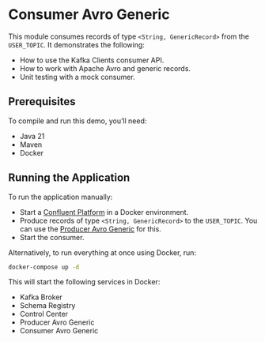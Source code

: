 # Consumer Avro Generic

This module consumes records of type `<String, GenericRecord>` from the `USER_TOPIC`.
It demonstrates the following:

- How to use the Kafka Clients consumer API.
- How to work with Apache Avro and generic records.
- Unit testing with a mock consumer.

## Prerequisites

To compile and run this demo, you’ll need:

- Java 21
- Maven
- Docker

## Running the Application

To run the application manually:

- Start a [Confluent Platform](https://docs.confluent.io/platform/current/quickstart/ce-docker-quickstart.html#step-1-download-and-start-cp) in a Docker environment.
- Produce records of type `<String, GenericRecord>` to the `USER_TOPIC`. You can use the [Producer Avro Generic](../../kafka-producer-quickstarts/kafka-producer-avro-generic) for this.
- Start the consumer.

Alternatively, to run everything at once using Docker, run:

```bash
docker-compose up -d
```

This will start the following services in Docker:

- Kafka Broker
- Schema Registry
- Control Center
- Producer Avro Generic
- Consumer Avro Generic

